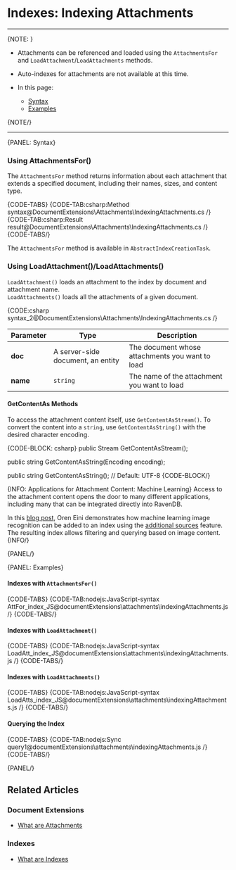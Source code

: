 # Indexes: Indexing Attachments
---

{NOTE: }

* Attachments can be referenced and loaded using the `AttachmentsFor` and 
`LoadAttachment`/`LoadAttachments` methods.  

* Auto-indexes for attachments are not available at this time.  

* In this page:  
  * [Syntax](../../document-extensions/attachments/indexing#syntax)  
  * [Examples](../../document-extensions/attachments/indexing#examples)  

{NOTE/}

---

{PANEL: Syntax}

### Using AttachmentsFor()

The `AttachmentsFor` method returns information about each attachment that extends 
a specified document, including their names, sizes, and content type.  

{CODE-TABS}
{CODE-TAB:csharp:Method syntax@DocumentExtensions\Attachments\IndexingAttachments.cs /}
{CODE-TAB:csharp:Result result@DocumentExtensions\Attachments\IndexingAttachments.cs /}
{CODE-TABS/}

The `AttachmentsFor` method is available in `AbstractIndexCreationTask`.

### Using LoadAttachment()/LoadAttachments()

`LoadAttachment()` loads an attachment to the index by document and attachment name.  
`LoadAttachments()` loads all the attachments of a given document.  

{CODE:csharp syntax_2@DocumentExtensions\Attachments\IndexingAttachments.cs /}

| Parameter | Type | Description |
| - | - | - |
| **doc** | A server-side document, an entity | The document whose attachments you want to load |
| **name** | `string` | The name of the attachment you want to load |

#### GetContentAs Methods

To access the attachment content itself, use `GetContentAsStream()`. To 
convert the content into a `string`, use `GetContentAsString()` with 
the desired character encoding.  

{CODE-BLOCK: csharp}
public Stream GetContentAsStream();

public string GetContentAsString(Encoding encoding);

public string GetContentAsString(); // Default: UTF-8
{CODE-BLOCK/}

{INFO: Applications for Attachment Content: Machine Learning}
Access to the attachment content opens the door to many different 
applications, including many that can be integrated directly into 
RavenDB.  

In this [blog post](https://ayende.com/blog/192001-B/using-machine-learning-with-ravendb), 
Oren Eini demonstrates how machine learning image recognition can be 
added to an index using the [additional sources](../../indexes/extending-indexes) 
feature. The resulting index allows filtering and querying based on 
image content.  
{INFO/}

{PANEL/}

{PANEL: Examples}

#### Indexes with `AttachmentsFor()`

{CODE-TABS}
{CODE-TAB:nodejs:JavaScript-syntax AttFor_index_JS@documentExtensions\attachments\indexingAttachments.js /}
{CODE-TABS/}

#### Indexes with `LoadAttachment()`

{CODE-TABS}
{CODE-TAB:nodejs:JavaScript-syntax LoadAtt_index_JS@documentExtensions\attachments\indexingAttachments.js /}
{CODE-TABS/}

#### Indexes with `LoadAttachments()`

{CODE-TABS}
{CODE-TAB:nodejs:JavaScript-syntax LoadAtts_index_JS@documentExtensions\attachments\indexingAttachments.js /}
{CODE-TABS/}

#### Querying the Index

{CODE-TABS}
{CODE-TAB:nodejs:Sync query1@documentExtensions\attachments\indexingAttachments.js /}
{CODE-TABS/}

{PANEL/}


## Related Articles

### Document Extensions

- [What are Attachments](../../document-extensions/attachments/what-are-attachments)  

### Indexes

- [What are Indexes](../../indexes/what-are-indexes)
